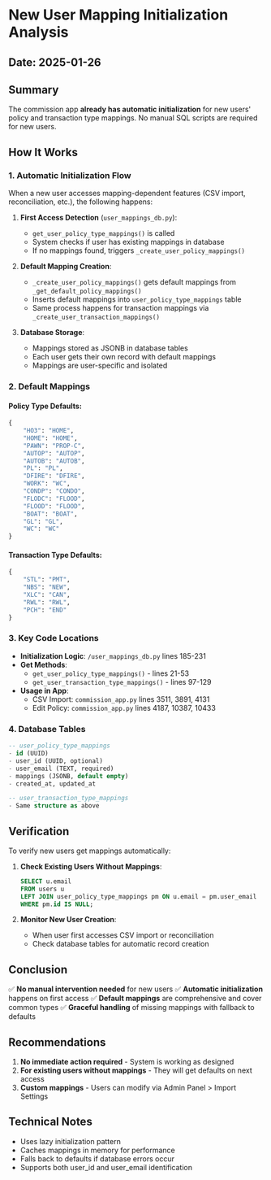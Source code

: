 # New User Mapping Initialization Analysis

## Date: 2025-01-26

## Summary
The commission app **already has automatic initialization** for new users' policy and transaction type mappings. No manual SQL scripts are required for new users.

## How It Works

### 1. Automatic Initialization Flow

When a new user accesses mapping-dependent features (CSV import, reconciliation, etc.), the following happens:

1. **First Access Detection** (`user_mappings_db.py`):
   - `get_user_policy_type_mappings()` is called
   - System checks if user has existing mappings in database
   - If no mappings found, triggers `_create_user_policy_mappings()`

2. **Default Mapping Creation**:
   - `_create_user_policy_mappings()` gets default mappings from `_get_default_policy_mappings()`
   - Inserts default mappings into `user_policy_type_mappings` table
   - Same process happens for transaction mappings via `_create_user_transaction_mappings()`

3. **Database Storage**:
   - Mappings stored as JSONB in database tables
   - Each user gets their own record with default mappings
   - Mappings are user-specific and isolated

### 2. Default Mappings

#### Policy Type Defaults:
```python
{
    "HO3": "HOME",
    "HOME": "HOME", 
    "PAWN": "PROP-C",
    "AUTOP": "AUTOP",
    "AUTOB": "AUTOB",
    "PL": "PL",
    "DFIRE": "DFIRE",
    "WORK": "WC",
    "CONDP": "CONDO",
    "FLODC": "FLOOD",
    "FLOOD": "FLOOD",
    "BOAT": "BOAT",
    "GL": "GL",
    "WC": "WC"
}
```

#### Transaction Type Defaults:
```python
{
    "STL": "PMT",
    "NBS": "NEW",
    "XLC": "CAN",
    "RWL": "RWL",
    "PCH": "END"
}
```

### 3. Key Code Locations

- **Initialization Logic**: `/user_mappings_db.py` lines 185-231
- **Get Methods**: 
  - `get_user_policy_type_mappings()` - lines 21-53
  - `get_user_transaction_type_mappings()` - lines 97-129
- **Usage in App**: 
  - CSV Import: `commission_app.py` lines 3511, 3891, 4131
  - Edit Policy: `commission_app.py` lines 4187, 10387, 10433

### 4. Database Tables

```sql
-- user_policy_type_mappings
- id (UUID)
- user_id (UUID, optional)
- user_email (TEXT, required)
- mappings (JSONB, default empty)
- created_at, updated_at

-- user_transaction_type_mappings  
- Same structure as above
```

## Verification

To verify new users get mappings automatically:

1. **Check Existing Users Without Mappings**:
   ```sql
   SELECT u.email
   FROM users u
   LEFT JOIN user_policy_type_mappings pm ON u.email = pm.user_email
   WHERE pm.id IS NULL;
   ```

2. **Monitor New User Creation**:
   - When user first accesses CSV import or reconciliation
   - Check database tables for automatic record creation

## Conclusion

✅ **No manual intervention needed** for new users
✅ **Automatic initialization** happens on first access
✅ **Default mappings** are comprehensive and cover common types
✅ **Graceful handling** of missing mappings with fallback to defaults

## Recommendations

1. **No immediate action required** - System is working as designed
2. **For existing users without mappings** - They will get defaults on next access
3. **Custom mappings** - Users can modify via Admin Panel > Import Settings

## Technical Notes

- Uses lazy initialization pattern
- Caches mappings in memory for performance
- Falls back to defaults if database errors occur
- Supports both user_id and user_email identification